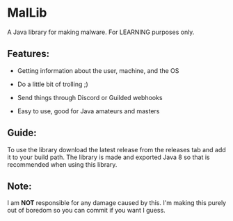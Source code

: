 
# MalLib


A Java library for making malware. For LEARNING purposes only.


## Features:

- Getting information about the user, machine, and the OS

- Do a little bit of trolling ;)

- Send things through Discord or Guilded webhooks

- Easy to use, good for Java amateurs and masters


## Guide:


To use the library download the latest release from the releases tab and add it to your build path. The library is made and exported Java 8 so that is recommended when using this library.


## Note:


I am **NOT** responsible for any damage caused by this. I'm making this purely out of boredom so you can commit if you want I guess.
